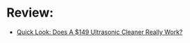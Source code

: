 # Review:
- [Quick Look: Does A $149 Ultrasonic Cleaner Really Work?](https://youtu.be/DGldpKtfNMc)

